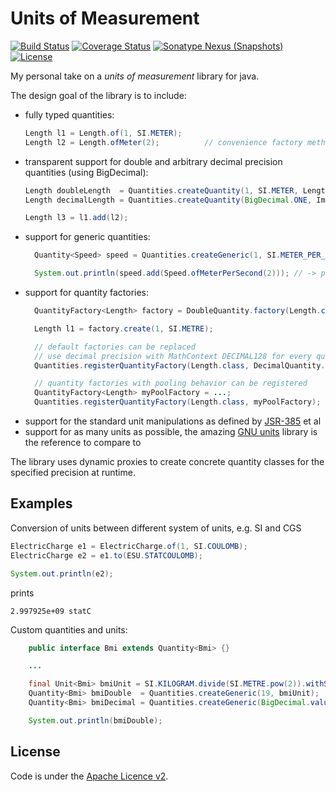 # Units of Measurement

[![Build Status](https://api.travis-ci.org/netomi/uom.svg?branch=master)](https://travis-ci.org/netomi/uom)
[![Coverage Status](https://coveralls.io/repos/github/netomi/uom/badge.svg?branch=master&service=github)](https://coveralls.io/github/netomi/uom?branch=master)
[![Sonatype Nexus (Snapshots)](https://img.shields.io/nexus/s/https/oss.sonatype.org/com.github.netomi/uom.svg)](https://oss.sonatype.org/content/repositories/snapshots/com/github/netomi/uom/)
[![License](http://img.shields.io/:license-apache-blue.svg)](http://www.apache.org/licenses/LICENSE-2.0.html)

My personal take on a _units of measurement_ library for java.

The design goal of the library is to include:

* fully typed quantities:
  ```java
  Length l1 = Length.of(1, SI.METER);
  Length l2 = Length.ofMeter(2);          // convenience factory method for SI unit 
  ```
* transparent support for double and arbitrary decimal precision quantities (using BigDecimal):
  ```java
  Length doubleLength  = Quantities.createQuantity(1, SI.METER, Length.class);
  Length decimalLength = Quantities.createQuantity(BigDecimal.ONE, Imperial.YARD, Length.class);
  
  Length l3 = l1.add(l2);
  ```
* support for generic quantities:
  ```java
    Quantity<Speed> speed = Quantities.createGeneric(1, SI.METER_PER_SECOND);
  
    System.out.println(speed.add(Speed.ofMeterPerSecond(2))); // -> prints 3 m/s
  ```
* support for quantity factories:
  ```java
    QuantityFactory<Length> factory = DoubleQuantity.factory(Length.class);
  
    Length l1 = factory.create(1, SI.METRE);
  
    // default factories can be replaced
    // use decimal precision with MathContext DECIMAL128 for every quantity of type Length:
    Quantities.registerQuantityFactory(Length.class, DecimalQuantity.factory(MathContext.DECIMAL128, Length.class));
  
    // quantity factories with pooling behavior can be registered
    QuantityFactory<Length> myPoolFactory = ...;
    Quantities.registerQuantityFactory(Length.class, myPoolFactory);
  ```  
* support for the standard unit manipulations as defined by [JSR-385](https://www.jcp.org/en/jsr/detail?id=385) et al
* support for as many units as possible, the amazing [GNU units](https://www.gnu.org/software/units/) library is the reference to compare to

The library uses dynamic proxies to create concrete quantity classes for the specified
precision at runtime.

## Examples

Conversion of units between different system of units, e.g. SI and CGS

```java
ElectricCharge e1 = ElectricCharge.of(1, SI.COULOMB);
ElectricCharge e2 = e1.to(ESU.STATCOULOMB);

System.out.println(e2);
```

prints 

```2.997925e+09 statC```


Custom quantities and units:

```java
    public interface Bmi extends Quantity<Bmi> {}

    ...

    final Unit<Bmi> bmiUnit = SI.KILOGRAM.divide(SI.METRE.pow(2)).withSymbol("B").forQuantity(Bmi.class);
    Quantity<Bmi> bmiDouble  = Quantities.createGeneric(19, bmiUnit);
    Quantity<Bmi> bmiDecimal = Quantities.createGeneric(BigDecimal.valueOf(21), bmiUnit);

    System.out.println(bmiDouble);
```

License
-------
Code is under the [Apache Licence v2](https://www.apache.org/licenses/LICENSE-2.0.txt).
